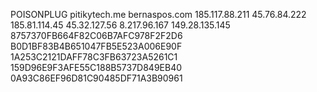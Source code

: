 
POISONPLUG
pitikytech.me
bernaspos.com
185.117.88.211
45.76.84.222
185.81.114.45
45.32.127.56
8.217.96.167
149.28.135.145
8757370FB664F82C06B7AFC978F2F2D6
B0D1BF83B4B651047FB5E523A006E90F
1A253C2121DAFF78C3FB63723A5261C1
159D96E9F3AFE55C188B5737D849EB40
0A93C86EF96D81C90485DF71A3B90961







